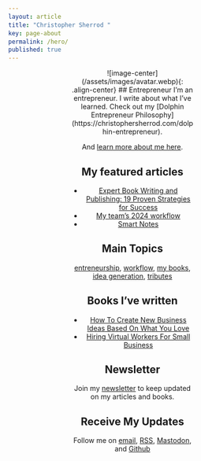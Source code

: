```yaml
---
layout: article
title: "Christopher Sherrod "
key: page-about
permalink: /hero/
published: true
---
```

<div style="width:50%; margin:0 auto;" align="center" markdown="1">
![image-center](/assets/images/avatar.webp){: .align-center}
## Entrepreneur
I’m an entrepreneur. I write about what I’ve learned. Check out my [Dolphin Entrepreneur Philosophy](https://christophersherrod.com/dolphin-entrepreneur).

And [learn more about me here](https://christophersherrod.com/about/).

## My featured articles
- [Expert Book Writing and Publishing: 19 Proven Strategies for Success](https://christophersherrod.com/book-advice/)
- [My team’s 2024 workflow](https://christophersherrod.com/workflow)
- [Smart Notes](https://christophersherrod.com/smart-notes/)

## Main Topics
[entreneurship](https://christophersherrod.com/archive/?tag=entrepreneurship), [workflow](https://christophersherrod.com/archive/?tag=workflow-apps), [my books](https://christophersherrod.com/archive/?tag=books), [idea generation](https://christophersherrod.com/archive/?tag=idea-generation), [tributes](https://christophersherrod.com/archive/?tag=tribute)

## Books I’ve written
- [How To Create New Business Ideas Based On What You Love](https://christophersherrod.com/2020/12/02/business-ideas.html)
- [Hiring Virtual Workers For Small Business](https://christophersherrod.com/2020/11/02/hiring-virtual-workers.html)

## Newsletter
Join my [newsletter](https://christophersherrod.com/newsletter/) to keep updated on my articles and books.

## Receive My Updates
Follow me on [email](https://christophersherrod.com/newsletter/), [RSS](christophersherrod.com/feed.xml), [Mastodon](https://pkm.social/@chris), and [Github](https://github.com/clsherrod)